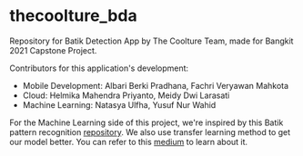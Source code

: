 # thecoolture_bda
Repository for Batik Detection App by The Coolture Team, made for Bangkit 2021 Capstone Project.

Contributors for this application's development:
- Mobile Development: Albari Berki Pradhana, Fachri Veryawan Mahkota
- Cloud: Helmika Mahendra Priyanto, Meidy Dwi Larasati
- Machine Learning: Natasya Ulfha, Yusuf Nur Wahid

For the Machine Learning side of this project, we're inspired by this Batik pattern recognition [repository](https://github.com/yohanesgultom/deep-learning-batik-classification). We also use transfer learning method to get our model better. You can refer to this [medium](https://towardsdatascience.com/transfer-learning-for-image-classification-using-tensorflow-71c359b56673) to learn about it.
